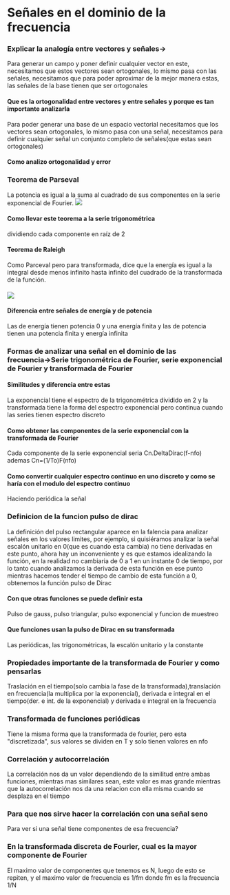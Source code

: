 # Señales en el dominio de la frecuencia
### Explicar la analogía entre vectores y señales→
Para generar un campo y poner definir cualquier vector en este, necesitamos que estos vectores sean ortogonales, lo mismo pasa con las señales, necesitamos que para poder aproximar de la mejor manera estas, las señales de la base tienen que ser ortogonales
#### Que es la ortogonalidad entre vectores y entre señales y porque es tan importante analizarla
Para poder generar una base de un espacio vectorial necesitamos que los vectores sean ortogonales, lo mismo pasa con una señal, necesitamos para definir cualquier señal un conjunto completo de señales(que estas sean ortogonales)
#### Como analizo ortogonalidad y error

### Teorema de Parseval
La potencia es igual a la suma al cuadrado de sus componentes en la serie exponencial de Fourier. ![](local://C:/Users/leand/remnote/remnote-625df90fa52b4e0035e5ab57/files/PGdcMnut1qc1S53aihkxI2N33W31Fbe8Obop41BqIULNJT5jgjvtRGUvcL6W5a9_7cs3s3MZzw5jYS_1RpZBVuciaidMxD65she8WhgheXvJpFATsHpnYqp0JB2_PV_m.png)
#### Como llevar este teorema a la serie trigonométrica
dividiendo cada componente en raíz de 2  
#### Teorema de Raleigh
Como Parceval pero para transformada, dice que la energía es igual a la integral desde menos infinito hasta infinito del cuadrado de la transformada de la función.    
#### ![](local://C:/Users/leand/remnote/remnote-625df90fa52b4e0035e5ab57/files/biOPW3xcFKEw9IZsgeTjy_Gyxwvpq8wKVVUoTXDaUktUJfA5F_tu3YBb0U-xg3zrPTZHwiUqtplG3uk-UQyoINYrgg4nrxy9O6WeVNbHx1awNXmHVP0ZFLziQa-CrPOU.png) 
#### Diferencia entre señales de energía y de potencia
Las de energía tienen potencia 0 y una energía finita y las de potencia tienen una potencia finita y energía infinita
### Formas de analizar una señal en el dominio de las frecuencia→Serie trigonométrica de Fourier, serie exponencial de Fourier y transformada de Fourier
#### Similitudes y diferencia entre estas
La exponencial tiene el espectro de la trigonométrica dividido en 2 y la transformada tiene la forma del espectro exponencial pero continua cuando las series tienen espectro discreto
#### Como obtener las componentes de la serie exponencial con la transformada de Fourier 
 Cada componente de la serie exponencial seria Cn.DeltaDirac(f-nfo) ademas Cn=(1/To)F(nfo)
#### Como convertir cualquier espectro continuo en uno discreto y como se haría con el modulo del espectro continuo
Haciendo periódica la señal
### Definicion de la funcion pulso de dirac
La definición del pulso rectangular aparece en la falencia para analizar señales en los valores limites, por ejemplo, si quisiéramos analizar la señal escalón unitario en 0(que es cuando esta cambia)  no tiene derivadas en este punto, ahora hay un inconveniente y es que estamos idealizando la función, en la realidad no cambiaria de 0 a 1 en un instante 0 de tiempo, por lo tanto cuando analizamos la derivada de esta función en ese punto mientras hacemos tender el tiempo de cambio de esta función a 0, obtenemos la función pulso de Dirac
#### Con que otras funciones se puede definir esta
Pulso de gauss, pulso triangular, pulso exponencial y funcion de muestreo
#### Que funciones usan la pulso de Dirac en su transformada
Las periódicas, las trigonométricas, la escalón unitario y la constante 
### Propiedades importante de la transformada de Fourier y como pensarlas
Traslación en el tiempo(solo cambia la fase de la transformada),translación en frecuencia(la multiplica por la exponencial), derivada e integral en el tiempo(der. e int. de la exponencial) y derivada e integral en la frecuencia
### Transformada de funciones periódicas
Tiene la misma forma que la transformada de fourier, pero esta "discretizada", sus valores se dividen en T y solo tienen valores en nfo
### Correlación y autocorrelación
La correlación nos da un valor dependiendo de la similitud entre ambas funciones, mientras mas similares sean, este valor es mas grande mientras que la autocorrelación nos da una relacion con ella misma cuando se desplaza en el tiempo
### Para que nos sirve hacer la correlación con una señal seno
Para ver si una señal tiene componentes de esa frecuencia?
### En la transformada discreta de Fourier, cual es la mayor componente de Fourier
El maximo valor de componentes que tenemos es N, luego de esto se repiten, y el maximo valor de frecuencia es 1/fm donde fm es la frecuencia 1/N